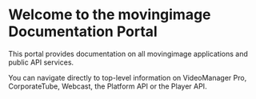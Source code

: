 # Welcome to the movingimage Documentation Portal

This portal provides documentation on all movingimage applications and public API services. 

You can navigate directly to top-level information on VideoManager Pro, CorporateTube, Webcast, the Platform API or the Player API.